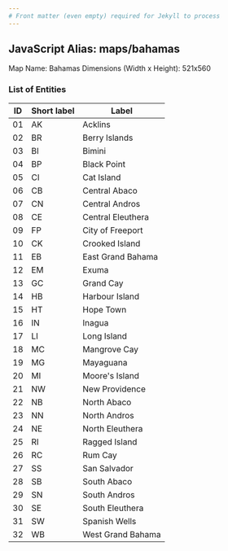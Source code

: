 ```yaml
---
# Front matter (even empty) required for Jekyll to process
---
```


## JavaScript Alias: maps/bahamas

Map Name: Bahamas
Dimensions (Width x Height): 521x560





### List of Entities

ID | Short label | Label
---|---|---|
01|AK|Acklins
02|BR|Berry Islands
03|BI|Bimini
04|BP|Black Point
05|CI|Cat Island
06|CB|Central Abaco
07|CN|Central Andros
08|CE|Central Eleuthera
09|FP|City of Freeport
10|CK|Crooked Island
11|EB|East Grand Bahama
12|EM|Exuma
13|GC|Grand Cay
14|HB|Harbour Island
15|HT|Hope Town
16|IN|Inagua
17|LI|Long Island
18|MC|Mangrove Cay
19|MG|Mayaguana
20|MI|Moore's Island
21|NW|New Providence
22|NB|North Abaco
23|NN|North Andros
24|NE|North Eleuthera
25|RI|Ragged Island
26|RC|Rum Cay
27|SS|San Salvador
28|SB|South Abaco
29|SN|South Andros
30|SE|South Eleuthera
31|SW|Spanish Wells
32|WB|West Grand Bahama

